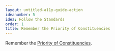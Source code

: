 ```yaml
---
layout: untitled-a11y-guide-action
ideanumber: 5
idea: Follow the Standards
order: 1
title: Remember the Priority of Constituencies
---
```


Remember the [Priority of Constituencies](https://www.w3.org/TR/html-design-principles/#priority-of-constituencies).

